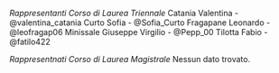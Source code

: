 *Rappresentanti Corso di Laurea Triennale*
Catania Valentina - @valentina\_catania
Curto Sofia - @Sofia_Curto
Fragapane Leonardo - @leofragap06
Minissale Giuseppe Virgilio - @Pepp_00
Tilotta Fabio - @fatilo422


*Rappresentnati Corso di Laurea Magistrale*
Nessun dato trovato.
